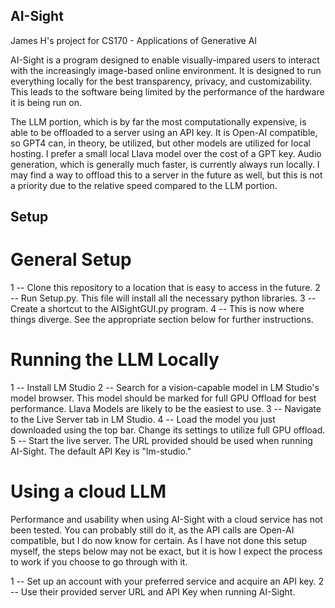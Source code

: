 ## AI-Sight

James H's project for CS170 - Applications of Generative AI

AI-Sight is a program designed to enable visually-impared users to interact with the increasingly image-based online environment. It is designed to run everything locally for the best transparency, privacy, and customizability. This leads to the software being limited by the performance of the hardware it is being run on.

The LLM portion, which is by far the most computationally expensive, is able to be offloaded to a server using an API key.
It is Open-AI compatible, so GPT4 can, in theory, be utilized, but other models are utilized for local hosting. I prefer a small local Llava model over the cost of a GPT key.
Audio generation, which is generally much faster, is currently always run locally. I may find a way to offload this to a server in the future as well, but this is not a priority due to the relative speed compared to the LLM portion.

## Setup

# General Setup

1 -- Clone this repository to a location that is easy to access in the future.
2 -- Run Setup.py. This file will install all the necessary python libraries.
3 -- Create a shortcut to the AISightGUI.py program.
4 -- This is now where things diverge. See the appropriate section below for further instructions.

# Running the LLM Locally

1 -- Install LM Studio
2 -- Search for a vision-capable model in LM Studio's model browser. This model should be marked for full GPU Offload for best performance. Llava Models are likely to be the easiest to use.
3 -- Navigate to the Live Server tab in LM Studio.
4 -- Load the model you just downloaded using the top bar. Change its settings to utilize full GPU offload.
5 -- Start the live server. The URL provided should be used when running AI-Sight. The default API Key is "lm-studio."

# Using a cloud LLM

Performance and usability when using AI-Sight with a cloud service has not been tested. You can probably still do it, as the API calls are Open-AI compatible, but I do now know for certain. As I have not done this setup myself, the steps below may not be exact, but it is how I expect the process to work if you choose to go through with it.

1 -- Set up an account with your preferred service and acquire an API key.
2 -- Use their provided server URL and API Key when running AI-Sight.